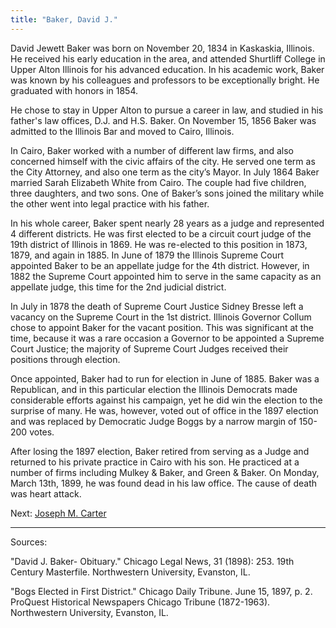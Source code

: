 ```yaml
---
title: "Baker, David J."
---
```


David Jewett Baker was born on November 20, 1834 in Kaskaskia, Illinois. He received his early education in the area, and attended Shurtliff College in Upper Alton Illinois for his advanced education. In his academic work, Baker was known by his colleagues and professors to be exceptionally bright. He graduated with honors in 1854.

He chose to stay in Upper Alton to pursue a career in law, and studied in his father's law offices, D.J. and H.S. Baker. On November 15, 1856 Baker was admitted to the Illinois Bar and moved to Cairo, Illinois.

In Cairo, Baker worked with a number of different law firms, and also concerned himself with the civic affairs of the city. He served one term as the City Attorney, and also one term as the city’s Mayor. In July 1864 Baker married Sarah Elizabeth White from Cairo. The couple had five children, three daughters, and two sons. One of Baker’s sons joined the military while the other went into legal practice with his father.

In his whole career, Baker spent nearly 28 years as a judge and represented 4 different districts. He was first elected to be a circuit court judge of the 19th district of Illinois in 1869. He was re-elected to this position in 1873, 1879, and again in 1885. In June of 1879 the Illinois Supreme Court appointed Baker to be an appellate judge for the 4th district. However, in 1882 the Supreme Court appointed him to serve in the same capacity as an appellate judge, this time for the 2nd judicial district.

In July in 1878 the death of Supreme Court Justice Sidney Bresse left a vacancy on the Supreme Court in the 1st district. Illinois Governor Collum chose to appoint Baker for the vacant position. This was significant at the time, because it was a rare occasion a Governor to be appointed a Supreme Court Justice; the majority of Supreme Court Judges received their positions through election.

Once appointed, Baker had to run for election in June of 1885. Baker was a Republican, and in this particular election the Illinois Democrats made considerable efforts against his campaign, yet he did win the election to the surprise of many. He was, however, voted out of office in the 1897 election and was replaced by Democratic Judge Boggs by a narrow margin of 150-200 votes.

After losing the 1897 election, Baker retired from serving as a Judge and returned to his private practice in Cairo with his son. He practiced at a number of firms including Mulkey & Baker, and Green & Baker. On Monday, March 13th, 1899, he was found dead in his law office. The cause of death was heart attack.

Next:  [Joseph M. Carter](/legal/judges/josephmcarter)

---
Sources:

"David J. Baker- Obituary." Chicago Legal News, 31 (1898): 253. 19th Century Masterfile. Northwestern University, Evanston, IL.

"Bogs Elected in First District." Chicago Daily Tribune. June 15, 1897, p. 2. ProQuest Historical Newspapers Chicago Tribune (1872-1963). Northwestern University, Evanston, IL.
